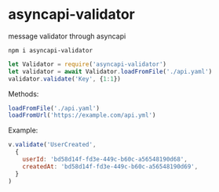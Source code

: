 # asyncapi-validator
message validator through asyncapi

`npm i asyncapi-validator`


```javascript
let Validator = require('asyncapi-validator')
let validator = await Validator.loadFromFile('./api.yaml')
validator.validate('Key', {1:1})
```

Methods:
```javascript
loadFromFile('./api.yaml')
loadFromUrl('https://example.com/api.yml')
```

Example:
```javascript
v.validate('UserCreated',
  {
    userId: 'bd58d14f-fd3e-449c-b60c-a56548190d68',
    createdAt: 'bd58d14f-fd3e-449c-b60c-a56548190d69',
  }
)
```
